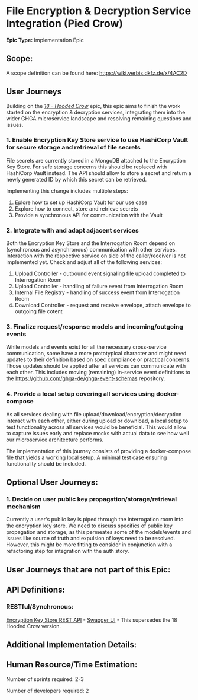 # File Encryption & Decryption Service Integration (Pied Crow)
**Epic Type:** Implementation Epic


## Scope:
A scope definition can be found here: https://wiki.verbis.dkfz.de/x/4AC2D
## User Journeys

Building on the [*18 - Hooded Crow*](../18-hooded-crow/technical_specification.md) epic, this epic aims to finish the work started on the encryption & decryption services, integrating them into the wider GHGA microservice landscape and resolving remaining questions and issues.

### 1. Enable Encryption Key Store service to use HashiCorp Vault for secure storage and retrieval of file secrets
File secrets are currently stored in a MongoDB attached to the Encryption Key Store.
For safe storage concerns this should be replaced with HashiCorp Vault instead.
The API should allow to store a secret and return a newly generated ID by which this secret can be retrieved.

Implementing this change includes multiple steps:

1. Eplore how to set up HashiCorp Vault for our use case
2. Explore how to connect, store and retrieve secrets
3. Provide a synchronous API for communication with the Vault

### 2. Integrate with and adapt adjacent services
Both the Encryption Key Store and the Interrogation Room depend on (synchronous and asynchronous) communication with other services.
Interaction with the respective service on side of the caller/receiver is not implemented yet.
Check and adjust all of the following services:

1. Upload Controller - outbound event signaling file upload completed to Interrogation Room
2. Upload Controller - handling of failure event from Interrogation Room
3. Internal File Registry - handling of success event from Interrogation Room
4. Download Controller - request and receive envelope, attach envelope to outgoing file cotent

### 3. Finalize request/response models and incoming/outgoing events
While models and events exist for all the necessary cross-service communication, some have a more prototypical character and might need updates to their definition based on spec compliance or practical concerns.
Those updates should be applied after all services can communicate with each other.
This includes moving (remaining) in-service event definitions to the https://github.com/ghga-de/ghga-event-schemas repository.

### 4. Provide a local setup covering all services using docker-compose
As all services dealing with file upload/download/encryption/decryption interact with each other, either during upload or download, a local setup to test functionality across all services would be beneficial.
This would allow to capture issues early and replace mocks with actual data to see how well our microservice architecture performs.

The implementation of this journey consists of providing a docker-compose file that yields a working local setup.
A minimal test case ensuring functionality should be included.

## Optional User Journeys:

### 1. Decide on user public key propagation/storage/retrieval mechanism
Currently a user's public key is piped through the interrogation room into the encryption key store.
We need to discuss specifics of public key propagation and storage, as this permeates some of the models/events and issues like source of truth and expulsion of keys need to be resolved.
However, this might be more fitting to consider in conjunction with a refactoring step for integration with the auth story.
## User Journeys that are not part of this Epic:

## API Definitions:

### RESTful/Synchronous:
[Encryption Key Store REST API](./api_definitions/rest/encryption_key_store.yml) - [Swagger UI](https://editor.swagger.io/?url=https://raw.githubusercontent.com/ghga-de/epic-docs/main/19-pied-raven/api_definitions/rest/encryption_key_store.yml) - This supersedes the 18 Hooded Crow version.

## Additional Implementation Details:


## Human Resource/Time Estimation:

Number of sprints required: 2-3

Number of developers required: 2
